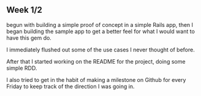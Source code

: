 
## Week 1/2

begun with building a simple proof of concept in a simple Rails app,
then I began building the sample app to get a better feel for what I
would want to have this gem do. 

I immediately flushed out some of the use cases I never thought of before.

After that I started working on the README for the project, doing some
simple RDD.

I also tried to get in the habit of making a milestone on Github for every
Friday to keep track of the direction I was going in.
